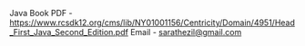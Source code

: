 Java Book PDF - https://www.rcsdk12.org/cms/lib/NY01001156/Centricity/Domain/4951/Head_First_Java_Second_Edition.pdf
Email - sarathezil@gmail.com
